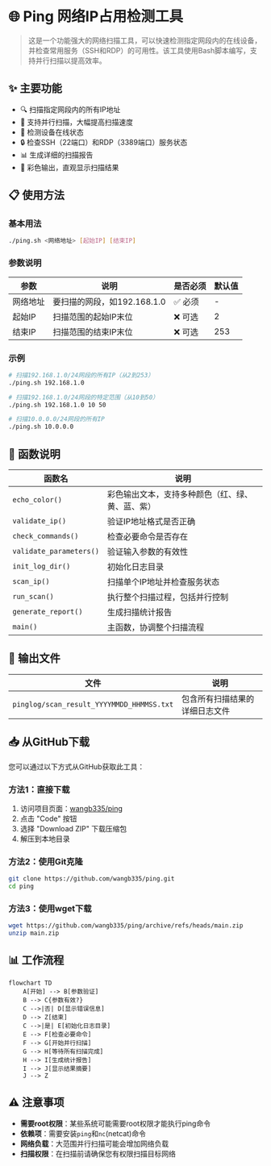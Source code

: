# 🌐 Ping 网络IP占用检测工具

> 这是一个功能强大的网络扫描工具，可以快速检测指定网段内的在线设备，并检查常用服务（SSH和RDP）的可用性。该工具使用Bash脚本编写，支持并行扫描以提高效率。

## ✨ 主要功能

- 🔍 扫描指定网段内的所有IP地址
- 🚀 支持并行扫描，大幅提高扫描速度
- 🔔 检测设备在线状态
- 🔒 检查SSH（22端口）和RDP（3389端口）服务状态
- 📊 生成详细的扫描报告
- 🎨 彩色输出，直观显示扫描结果

## 📋 使用方法

### 基本用法

```bash
./ping.sh <网络地址> [起始IP] [结束IP]
```

### 参数说明

| 参数 | 说明 | 是否必须 | 默认值 |
|------|------|----------|--------|
| 网络地址 | 要扫描的网段，如192.168.1.0 | ✅ 必须 | - |
| 起始IP | 扫描范围的起始IP末位 | ❌ 可选 | 2 |
| 结束IP | 扫描范围的结束IP末位 | ❌ 可选 | 253 |

### 示例

```bash
# 扫描192.168.1.0/24网段的所有IP（从2到253）
./ping.sh 192.168.1.0

# 扫描192.168.1.0/24网段的特定范围（从10到50）
./ping.sh 192.168.1.0 10 50

# 扫描10.0.0.0/24网段的所有IP
./ping.sh 10.0.0.0
```

## 🔧 函数说明

| 函数名 | 说明 |
|--------|------|
| `echo_color()` | 彩色输出文本，支持多种颜色（红、绿、黄、蓝、紫） |
| `validate_ip()` | 验证IP地址格式是否正确 |
| `check_commands()` | 检查必要命令是否存在 |
| `validate_parameters()` | 验证输入参数的有效性 |
| `init_log_dir()` | 初始化日志目录 |
| `scan_ip()` | 扫描单个IP地址并检查服务状态 |
| `run_scan()` | 执行整个扫描过程，包括并行控制 |
| `generate_report()` | 生成扫描统计报告 |
| `main()` | 主函数，协调整个扫描流程 |

## 📂 输出文件

| 文件 | 说明 |
|------|------|
| `pinglog/scan_result_YYYYMMDD_HHMMSS.txt` | 包含所有扫描结果的详细日志文件 |

## 📥 从GitHub下载

您可以通过以下方式从GitHub获取此工具：

### 方法1：直接下载

1. 访问项目页面：[wangb335/ping](https://github.com/wangb335/ping/)
2. 点击 "Code" 按钮
3. 选择 "Download ZIP" 下载压缩包
4. 解压到本地目录

### 方法2：使用Git克隆

```bash
git clone https://github.com/wangb335/ping.git
cd ping
```

### 方法3：使用wget下载

```bash
wget https://github.com/wangb335/ping/archive/refs/heads/main.zip
unzip main.zip
```

## 📊 工作流程

```mermaid
flowchart TD
    A[开始] --> B[参数验证]
    B --> C{参数有效?}
    C -->|否| D[显示错误信息]
    D --> Z[结束]
    C -->|是| E[初始化日志目录]
    E --> F[检查必要命令]
    F --> G[开始并行扫描]
    G --> H[等待所有扫描完成]
    H --> I[生成统计报告]
    I --> J[显示结果摘要]
    J --> Z
```

## ⚠️ 注意事项

- **需要root权限**：某些系统可能需要root权限才能执行ping命令
- **依赖项**：需要安装`ping`和`nc`(netcat)命令
- **网络负载**：大范围并行扫描可能会增加网络负载
- **扫描权限**：在扫描前请确保您有权限扫描目标网络
